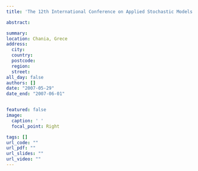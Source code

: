 ```yaml
---
title: 'The 12th International Conference on Applied Stochastic Models and Data Analysis'

abstract:  

summary: 
location: Chania, Grece
address:
  city: 
  country: 
  postcode: 
  region: 
  street: 
all_day: false
authors: []
date: "2007-05-29"
date_end: "2007-06-01"


featured: false
image:
  caption: ' '
  focal_point: Right

tags: []
url_code: ""
url_pdf: ""
url_slides: ""
url_video: ""
---
```


